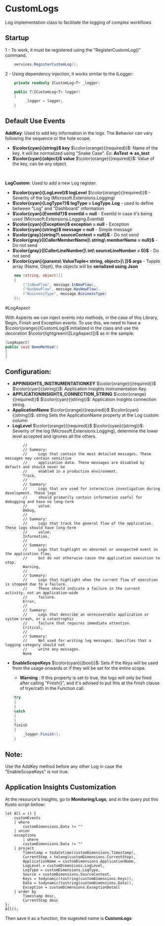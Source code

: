 # **CustomLogs**
Log implementation class to facilitate the logging of complex workflows

## **Startup**
 1 - To work, it must be registered using the "RegisterCustomLog()" command.

``` csharp
    services.RegisterCustomLog();
```

2 - Using dependency injection, it works similar to the ILogger: 
``` csharp
    private readonly ICustomLog<T> _logger;

    public T(ICustomLog<T> logger)
    {
         _logger = logger;
    }
```

## **Default Use Events**

**AddKey**: Used to add key information in the logs. The Behavior can vary following the sequence or the hole scope.
- **$\color{cyan}{string}$ key** $\color{orange}{(required)}$: Name of the key, it will be normalized using "Snake Case". Ex: **AsTest => as_test**
- **$\color{cyan}{object}$ value** $\color{orange}{(required)}$: Value of the key, can be any object.
</br>

**LogCustom**: Used to add a new Log register.

- **$\color{cyan}{LogLevel}$ logLevel** $\color{orange}{(required)}$ - Severity of the log (Microsoft.Extensions.Logging)
- **$\color{cyan}{LogType?}$ logType = LogType.Log** - used to define between "Log" and "Dashboard" information
- **$\color{cyan}{EventId?}$ eventId = null** - EventId in case it's being used (Microsoft.Extensions.Logging.EventId)
- **$\color{cyan}{Exception}$ exception = null** - Exception
- **$\color{cyan}{string}$ message = null** - Simple message
- **$\color{gray}{string?\ sourceContext = null}$** - Do not send
- **$\color{gray}{[CallerMemberName]\ string\ memberName = null}$** - Do not send
- **$\color{gray}{[CallerLineNumber]\ int\ sourceLineNumber = 0}$**  - Do not send
- **$\color{cyan}{params\ ValueTuple< string, object>[\ ]}$ args** - Tupple array (Name, Objet), the objects will be **serialized using Json**
``` csharp
    new (string, object)[]
    {
        ("IsNewFlow", message.IsNewFlow),
        ("HasNewFlow", message.HasNewFlow),
        ("BusinessType", message.BusinessType)
    });
```

#LogAspect

With Aspects we can inject events into methods, in the case of this Library, Begin, Finish and Exception events.
To use this, we need to have a $\color{orange}{ICustomLog}$ initialized in the class and use the decoration $\color{lightgreen}{[LogAspect]}$ as in the sample.
``` csharp
[LogAspect]
public void DemoMethod()
{
}
```

## **Configuration**:

- **APPINSIGHTS_INSTRUMENTATIONKEY** $\color{orange}{(required)}$ $\color{cyan}{(string)}$: Application Insights instrumentation Key.
- **APPLICATIONINSIGHTS_CONNECTION_STRING** $\color{orange}{(required)}$ $\color{cyan}{(string)}$: Application Insights connection string.
- **ApplicationName** $\color{orange}{(required)}$ $\color{cyan}{(string)}$: string Sets the ApplicationName property at the Log custom column
- **LogLevel** $\color{orange}{(required)}$ $\color{cyan}{(string)}$: Severity of the log (Microsoft.Extensions.Logging), determine the lower level accepted and ignores all the others.
```
        //
        // Summary:
        //     Logs that contain the most detailed messages. These messages may contain sensitive
        //     application data. These messages are disabled by default and should never be
        //     enabled in a production environment.
        Trace,
        //
        // Summary:
        //     Logs that are used for interactive investigation during development. These logs
        //     should primarily contain information useful for debugging and have no long-term
        //     value.
        Debug,
        //
        // Summary:
        //     Logs that track the general flow of the application. These logs should have long-term
        //     value.
        Information,
        //
        // Summary:
        //     Logs that highlight an abnormal or unexpected event in the application flow,
        //     but do not otherwise cause the application execution to stop.
        Warning,
        //
        // Summary:
        //     Logs that highlight when the current flow of execution is stopped due to a failure.
        //     These should indicate a failure in the current activity, not an application-wide
        //     failure.
        Error,
        //
        // Summary:
        //     Logs that describe an unrecoverable application or system crash, or a catastrophic
        //     failure that requires immediate attention.
        Critical,
        //
        // Summary:
        //     Not used for writing log messages. Specifies that a logging category should not
        //     write any messages.
        None
```
- **EnableScopeKeys** $\color{cyan}{(bool)}$: Sets if the Keys will be used from the usage onwards or if they will be set for the entire scope.

    - **Warning** : If this property is set to true, the logs will only be fired after calling "Finish()", and it's advised to put this at the finish clause of trye/cath in the Function call.

``` csharp
    try
    {
    }
    catch
    {
    }
    finish
    {
        _logger.Finish();
    }
```
## **Note**:

Use the AddKey method before any other Log in case the "EnableScopeKeys" is not true.

## Application Insights Customization

At the resource's Insights, go to **Monitoring/Logs**, and in the query put this Kusto script bellow:

```
let All = () {
    customEvents
    | where 
        customDimensions.Data != ""
    | union
    exceptions
        | where 
        customDimensions.Data != ""
    | project
        Timestamp = todatetime(customDimensions.Timestamp),
        CurrentStep = tolong(customDimensions.CurrentStep),
        ApplicationName = customDimensions.ApplicationName,
        LogLevel = customDimensions.LogLevel,
        LogType = customDimensions.LogType,
        Source = customDimensions.SourceContext,
        Keys = todynamic(tostring(customDimensions.Keys)),
        Data = todynamic(tostring(customDimensions.Data)),
        Exception = customDimensions.ExceptionDetail
    | order by
        Timestamp desc,
        CurrentStep desc
};
All();
```

Then save it as a function, the sugested name is **CustomLogs**
